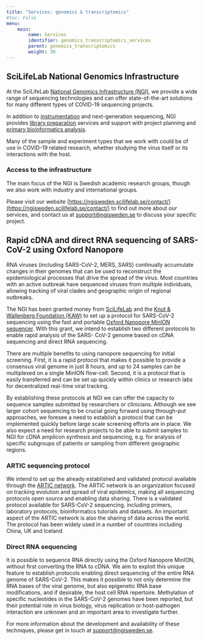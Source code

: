```yaml
---
title: "Services: genomics & transcriptomics"
#toc: False
menu:
    main:
        name: Services
        identifier: genomics_transcriptomics_services
        parent: genomics_transcriptomics
        weight: 30
---
```


## SciLifeLab National Genomics Infrastructure

At the SciLifeLab [National Genomics Infrastructure (NGI)](https://ngisweden.scilifelab.se/),
we provide a wide range of sequencing technologies and can offer state-of-the-art solutions for
many different types of COVID-19 sequencing projects.

In addition to [instrumentation](https://ngisweden.scilifelab.se/technologies/)
and next-generation sequencing, NGI provides [library preparation](https://ngisweden.scilifelab.se/applications/)
services and support with project planning and [primary bioinformatics analysis](https://ngisweden.scilifelab.se/bioinformatics/).

Many of the sample and experiment types that we work with could be of use in COVID-19 related research,
whether studying the virus itself or its interactions with the host.

### Access to the infrastructure

The main focus of the NGI is Swedish academic research groups, though we also work with industry and international groups.

Please visit our website [https://ngisweden.scilifelab.se/contact/](https://ngisweden.scilifelab.se/contact/)
to find out more about our services, and contact us at [support@ngisweden.se](mailto:support@ngisweden.se)
to discuss your specific project.

## Rapid cDNA and direct RNA sequencing of SARS-CoV-2 using Oxford Nanopore

RNA viruses (including SARS-CoV-2, MERS, SARS) continually accumulate changes in their genomes
that can be used to reconstruct the epidemiological processes that drive the spread of the virus.
Most countries with an active outbreak have sequenced viruses from multiple individuals, allowing
tracking of viral clades and geographic origin of regional outbreaks.

The NGI has been granted money from [SciLifeLab](https://www.scilifelab.se/covid-19) and the
[Knut & Wallenberg Foundation (KAW)](https://kaw.wallenberg.org/)
to set up a protocol for SARS-CoV-2 sequencing using the fast and portable
[Oxford Nanopore MinION sequencer](https://nanoporetech.com/products/minion).
With this grant, we intend to establish two different protocols to enable rapid analysis of the
SARS- CoV-2 genome based on cDNA sequencing and direct RNA sequencing.

There are multiple benefits to using nanopore sequencing for initial screening.
First, it is a rapid protocol that makes it possible to provide a consensus viral genome in just 8 hours,
and up to 24 samples can be multiplexed on a single MinION flow-cell.
Second, it is a protocol that is easily transferred and can be set up quickly within clinics or
research labs for decentralized real-time viral tracking.

By establishing these protocols at NGI we can offer the capacity to sequence samples submitted by researchers or clinicians.
Although we see larger cohort sequencing to be crucial going forward using through-put approaches,
we foresee a need to establish a protocol that can be implemented quickly before large scale screening efforts are in place.
We also expect a need for research projects to be able to submit samples to NGI for cDNA amplicon synthesis and sequencing,
e.g. for analysis of specific subgroups of patients or sampling from different geographic regions.

### ARTIC sequencing protocol

We intend to set up the already established and validated protocol available through the
[ARTIC network](https://artic.network/ncov-2019).
The ARTIC network is an organization focused on tracking evolution and spread of viral epidemics, making all sequencing protocols open source and enabling data sharing.
There is a validated protocol available for SARS-CoV-2 sequencing, including primers, laboratory protocols, bioinformatics tutorials and datasets.
An important aspect of the ARTIC network is also the sharing of data across the world.
The protocol has been widely used in a number of countries including China, UK and Iceland.

### Direct RNA sequencing

It is possible to sequence RNA directly using the Oxford Nanopore MinION, without first converting the RNA to cDNA.
We aim to exploit this unique feature to establish protocols enabling direct sequencing of the entire
RNA genome of SARS-CoV-2.
This makes it possible to not only determine the RNA bases of the viral genome,
but also epigenetic RNA base modifications, and if desirable, the host cell RNA repertoire.
Methylation of specific nucleotides in the SARS-CoV-2 genomes have been reported,
but their potential role in virus biology, virus replication or host-pathogen interaction
are unknown and an important area to investigate further.

For more information about the development and availability of these techniques, please
get in touch  at [support@ngisweden.se](mailto:support@ngisweden.se).

<!--
## Access to platform

## Data type specific support

## Guidelines for data producers

### Metadata

### Analysis

### Publishing

## Links to data type specific Data Hub services

-->
